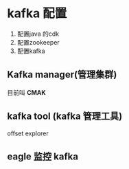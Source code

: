 # kafka 配置

1. 配置java 的cdk
2. 配置zookeeper
3. 配置kafka

## Kafka manager(管理集群)

目前叫 **CMAK**

## kafka tool (kafka 管理工具)

offset explorer

## eagle 监控 kafka



